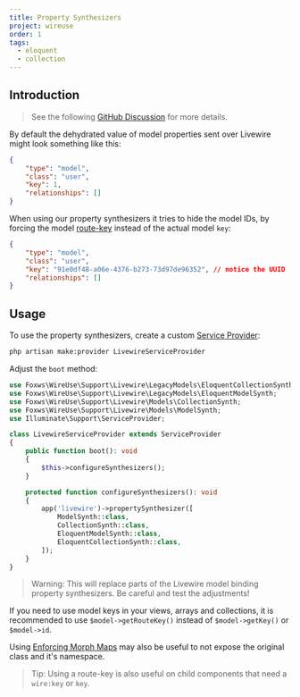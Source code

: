 ```yaml
---
title: Property Synthesizers
project: wireuse
order: 1
tags:
  - eloquent
  - collection
---
```


## Introduction

> See the following [GitHub Discussion](https://github.com/livewire/livewire/discussions/2627) for more details.

By default the dehydrated value of model properties sent over Livewire might look something like this:

```json
{
    "type": "model",
    "class": "user",
    "key": 1,
    "relationships": []
}
```

When using our property synthesizers it tries to hide the model IDs, by forcing the model [route-key](https://laravel.com/docs/11.x/routing#customizing-the-key) instead of the actual model `key`:

```json
{
    "type": "model",
    "class": "user",
    "key": "91e0df48-a06e-4376-b273-73d97de96352", // notice the UUID
    "relationships": []
}
```

## Usage

To use the property synthesizers, create a custom [Service Provider](https://laravel.com/docs/11.x/providers#writing-service-providers):

```bash
php artisan make:provider LivewireServiceProvider
```

Adjust the `boot` method:

```php
use Foxws\WireUse\Support\Livewire\LegacyModels\EloquentCollectionSynth;
use Foxws\WireUse\Support\Livewire\LegacyModels\EloquentModelSynth;
use Foxws\WireUse\Support\Livewire\Models\CollectionSynth;
use Foxws\WireUse\Support\Livewire\Models\ModelSynth;
use Illuminate\Support\ServiceProvider;

class LivewireServiceProvider extends ServiceProvider
{
    public function boot(): void
    {
        $this->configureSynthesizers();
    }

    protected function configureSynthesizers(): void
    {
        app('livewire')->propertySynthesizer([
            ModelSynth::class,
            CollectionSynth::class,
            EloquentModelSynth::class,
            EloquentCollectionSynth::class,
        ]);
    }
}
```

> Warning: This will replace parts of the Livewire model binding property synthesizers. Be careful and test the adjustments!

If you need to use model keys in your views, arrays and collections, it is recommended to use `$model->getRouteKey()` instead of `$model->getKey()` or `$model->id`.

Using [Enforcing Morph Maps](https://livewire.laravel.com/docs/properties#properties-expose-system-information-to-the-browser) may also be useful to not expose the original class and it's namespace.

> Tip: Using a route-key is also useful on child components that need a `wire:key` or `key`.
